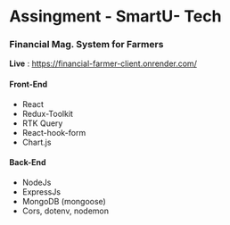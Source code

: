 # Assingment - SmartU- Tech
### Financial Mag. System for Farmers
**Live** : https://financial-farmer-client.onrender.com/
#### Front-End
* React
* Redux-Toolkit
* RTK Query 
* React-hook-form 
* Chart.js 

#### Back-End
* NodeJs
* ExpressJs
* MongoDB (mongoose)
* Cors, dotenv, nodemon

